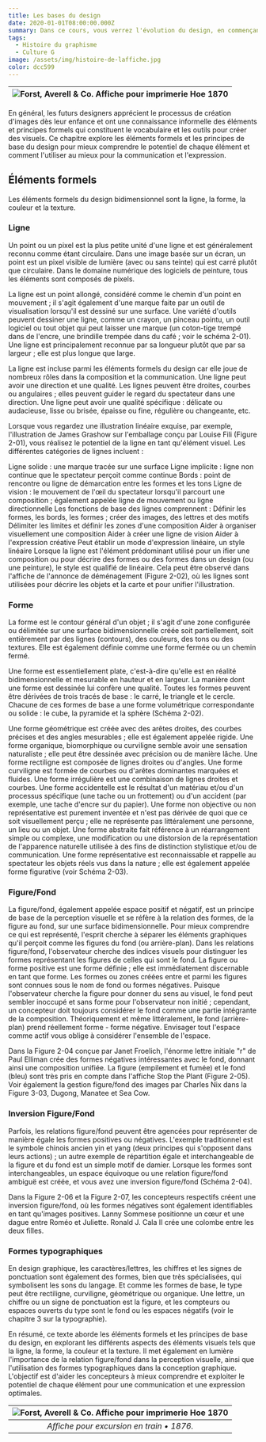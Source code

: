 ```yaml
---
title: Les bases du design
date: 2020-01-01T08:00:00.000Z
summary: Dans ce cours, vous verrez l'évolution du design, en commençant par le début du 20e siècle, lorsque la machine a été intégrée à l'industrialisation, puis le mouvement des arts et de l'artisanat et plus tard, dans la première moitié du 20e siècle, la façon dont le design a évolué.
tags:
  - Histoire du graphisme
  - Culture G
image: /assets/img/histoire-de-laffiche.jpg
color: dcc599
---
```

| ![Forst, Averell & Co. Affiche pour imprimerie Hoe 1870](/src/assets/img/histoire-de-laffiche.jpg) |
|:--:|

En général, les futurs designers apprécient le processus de création d'images dès leur enfance et ont une connaissance informelle des éléments et principes formels qui constituent le vocabulaire et les outils pour créer des visuels. Ce chapitre explore les éléments formels et les principes de base du design pour mieux comprendre le potentiel de chaque élément et comment l'utiliser au mieux pour la communication et l'expression.

## Éléments formels
Les éléments formels du design bidimensionnel sont la ligne, la forme, la couleur et la texture.

### Ligne
Un point ou un pixel est la plus petite unité d'une ligne et est généralement reconnu comme étant circulaire. Dans une image basée sur un écran, un point est un pixel visible de lumière (avec ou sans teinte) qui est carré plutôt que circulaire. Dans le domaine numérique des logiciels de peinture, tous les éléments sont composés de pixels.

La ligne est un point allongé, considéré comme le chemin d'un point en mouvement ; il s'agit également d'une marque faite par un outil de visualisation lorsqu'il est dessiné sur une surface. Une variété d'outils peuvent dessiner une ligne, comme un crayon, un pinceau pointu, un outil logiciel ou tout objet qui peut laisser une marque (un coton-tige trempé dans de l'encre, une brindille trempée dans du café ; voir le schéma 2-01). Une ligne est principalement reconnue par sa longueur plutôt que par sa largeur ; elle est plus longue que large.

La ligne est incluse parmi les éléments formels du design car elle joue de nombreux rôles dans la composition et la communication. Une ligne peut avoir une direction et une qualité. Les lignes peuvent être droites, courbes ou angulaires ; elles peuvent guider le regard du spectateur dans une direction. Une ligne peut avoir une qualité spécifique : délicate ou audacieuse, lisse ou brisée, épaisse ou fine, régulière ou changeante, etc.

Lorsque vous regardez une illustration linéaire exquise, par exemple, l'illustration de James Grashow sur l'emballage conçu par Louise Fili (Figure 2-01), vous réalisez le potentiel de la ligne en tant qu'élément visuel. Les différentes catégories de lignes incluent :

Ligne solide : une marque tracée sur une surface
Ligne implicite : ligne non continue que le spectateur perçoit comme continue
Bords : point de rencontre ou ligne de démarcation entre les formes et les tons
Ligne de vision : le mouvement de l'œil du spectateur lorsqu'il parcourt une composition ; également appelée ligne de mouvement ou ligne directionnelle
Les fonctions de base des lignes comprennent :
Définir les formes, les bords, les formes ; créer des images, des lettres et des motifs
Délimiter les limites et définir les zones d'une composition
Aider à organiser visuellement une composition
Aider à créer une ligne de vision
Aider à l'expression créative
Peut établir un mode d'expression linéaire, un style linéaire
Lorsque la ligne est l'élément prédominant utilisé pour un ifier une composition ou pour décrire des formes ou des formes dans un design (ou une peinture), le style est qualifié de linéaire. Cela peut être observé dans l'affiche de l'annonce de déménagement (Figure 2-02), où les lignes sont utilisées pour décrire les objets et la carte et pour unifier l'illustration.

### Forme
La forme est le contour général d'un objet ; il s'agit d'une zone configurée ou délimitée sur une surface bidimensionnelle créée soit partiellement, soit entièrement par des lignes (contours), des couleurs, des tons ou des textures. Elle est également définie comme une forme fermée ou un chemin fermé.

Une forme est essentiellement plate, c'est-à-dire qu'elle est en réalité bidimensionnelle et mesurable en hauteur et en largeur. La manière dont une forme est dessinée lui confère une qualité. Toutes les formes peuvent être dérivées de trois tracés de base : le carré, le triangle et le cercle. Chacune de ces formes de base a une forme volumétrique correspondante ou solide : le cube, la pyramide et la sphère (Schéma 2-02).

Une forme géométrique est créée avec des arêtes droites, des courbes précises et des angles mesurables ; elle est également appelée rigide.
Une forme organique, biomorphique ou curviligne semble avoir une sensation naturaliste ; elle peut être dessinée avec précision ou de manière lâche.
Une forme rectiligne est composée de lignes droites ou d'angles.
Une forme curviligne est formée de courbes ou d'arêtes dominantes marquées et fluides.
Une forme irrégulière est une combinaison de lignes droites et courbes.
Une forme accidentelle est le résultat d'un matériau et/ou d'un processus spécifique (une tache ou un frottement) ou d'un accident (par exemple, une tache d'encre sur du papier).
Une forme non objective ou non représentative est purement inventée et n'est pas dérivée de quoi que ce soit visuellement perçu ; elle ne représente pas littéralement une personne, un lieu ou un objet.
Une forme abstraite fait référence à un réarrangement simple ou complexe, une modification ou une distorsion de la représentation de l'apparence naturelle utilisée à des fins de distinction stylistique et/ou de communication.
Une forme représentative est reconnaissable et rappelle au spectateur les objets réels vus dans la nature ; elle est également appelée forme figurative (voir Schéma 2-03).
### Figure/Fond
La figure/fond, également appelée espace positif et négatif, est un principe de base de la perception visuelle et se réfère à la relation des formes, de la figure au fond, sur une surface bidimensionnelle. Pour mieux comprendre ce qui est représenté, l'esprit cherche à séparer les éléments graphiques qu'il perçoit comme les figures du fond (ou arrière-plan). Dans les relations figure/fond, l'observateur cherche des indices visuels pour distinguer les formes représentant les figures de celles qui sont le fond. La figure ou forme positive est une forme définie ; elle est immédiatement discernable en tant que forme. Les formes ou zones créées entre et parmi les figures sont connues sous le nom de fond ou formes négatives. Puisque l'observateur cherche la figure pour donner du sens au visuel, le fond peut sembler inoccupé et sans forme pour l'observateur non initié ; cependant, un concepteur doit toujours considérer le fond comme une partie intégrante de la composition. Théoriquement et même littéralement, le fond (arrière-plan) prend réellement forme - forme négative. Envisager tout l'espace comme actif vous oblige à considérer l'ensemble de l'espace.

Dans la Figure 2-04 conçue par Janet Froelich, l'énorme lettre initiale "r" de Paul Elliman crée des formes négatives intéressantes avec le fond, donnant ainsi une composition unifiée. La figure (empilement et fumée) et le fond (bleu) sont très pris en compte dans l'affiche Stop the Plant (Figure 2-05). Voir également la gestion figure/fond des images par Charles Nix dans la Figure 3-03, Dugong, Manatee et Sea Cow.

### Inversion Figure/Fond
Parfois, les relations figure/fond peuvent être agencées pour représenter de manière égale les formes positives ou négatives. L'exemple traditionnel est le symbole chinois ancien yin et yang (deux principes qui s'opposent dans leurs actions) ; un autre exemple de répartition égale et interchangeable de la figure et du fond est un simple motif de damier. Lorsque les formes sont interchangeables, un espace équivoque ou une relation figure/fond ambiguë est créée, et vous avez une inversion figure/fond (Schéma 2-04).

Dans la Figure 2-06 et la Figure 2-07, les concepteurs respectifs créent une inversion figure/fond, où les formes négatives sont également identifiables en tant qu'images positives. Lanny Sommese positionne un cœur et une dague entre Roméo et Juliette. Ronald J. Cala II crée une colombe entre les deux filles.

### Formes typographiques
En design graphique, les caractères/lettres, les chiffres et les signes de ponctuation sont également des formes, bien que très spécialisées, qui symbolisent les sons du langage. Et comme les formes de base, le type peut être rectiligne, curviligne, géométrique ou organique. Une lettre, un chiffre ou un signe de ponctuation est la figure, et les compteurs ou espaces ouverts du type sont le fond ou les espaces négatifs (voir le chapitre 3 sur la typographie).

En résumé, ce texte aborde les éléments formels et les principes de base du design, en explorant les différents aspects des éléments visuels tels que la ligne, la forme, la couleur et la texture. Il met également en lumière l'importance de la relation figure/fond dans la perception visuelle, ainsi que l'utilisation des formes typographiques dans la conception graphique. L'objectif est d'aider les concepteurs à mieux comprendre et exploiter le potentiel de chaque élément pour une communication et une expression optimales.


| ![Forst, Averell & Co. Affiche pour imprimerie Hoe 1870](/src/assets/img/Inconnue-Affiche-Excursion-Train-1876.jpg) |
|:--:|
|*Affiche pour excursion en train • 1876.*|

